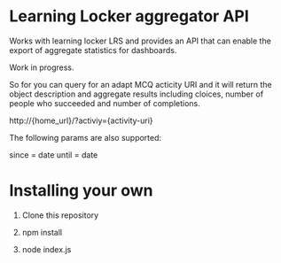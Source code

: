 # Learning Locker aggregator API

Works with learning locker LRS and provides an API that can enable the export of aggregate statistics for dashboards.

Work in progress.

So for you can query for an adapt MCQ acticity URI and it will return the object description and aggregate results including cloices, number of people who succeeded and number of completions. 

http://{home_url}/?activiy={activity-uri}

The following params are also supported:

since = date
until = date

# Installing your own

1) Clone this repository

2) npm install 

3) node index.js
